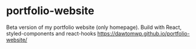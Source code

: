 # portfolio-website
Beta version of my portfolio website (only homepage). Build with React, styled-components and react-hooks
https://dawtomwp.github.io/portfolio-website/

